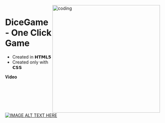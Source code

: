 <img align="right" alt="coding" src="https://media.tenor.com/IfbgWLbg_88AAAAC/dice.gif" width="350" height="auto">

# DiceGame - One Click Game
* Created in 𝗛𝗧𝗠𝗟𝟱
* Created only with 𝗖𝗦𝗦

𝐕𝐢𝐝𝐞𝐨

 [![IMAGE ALT TEXT HERE](https://img.youtube.com/vi/SqCq1UCI-uo/0.jpg)](https://www.youtube.com/watch?v=SqCq1UCI-uo)
